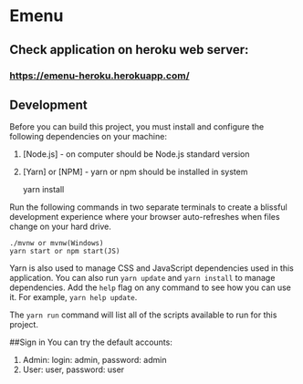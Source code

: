 # Emenu

## Check application on heroku web server:

### https://emenu-heroku.herokuapp.com/

## Development

Before you can build this project, you must install and configure the following dependencies on your machine:

1.  [Node.js] - on computer should be Node.js standard version
2.  [Yarn] or [NPM] - yarn or npm should be installed in system


    yarn install

Run the following commands in two separate terminals to create a blissful development experience where your browser
auto-refreshes when files change on your hard drive.

    ./mvnw or mvnw(Windows)
    yarn start or npm start(JS)

Yarn is also used to manage CSS and JavaScript dependencies used in this application. You can also run `yarn update` and `yarn install` to manage dependencies.
Add the `help` flag on any command to see how you can use it. For example, `yarn help update`.

The `yarn run` command will list all of the scripts available to run for this project.

##Sign in
You can try the default accounts:

1. Admin: login: admin, password: admin
2. User: user, password: user
